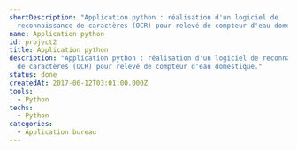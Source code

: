 ```yaml
---
shortDescription: "Application python : réalisation d'un logiciel de
  reconnaissance de caractères (OCR) pour relevé de compteur d'eau domestique."
name: Application python
id: project2
title: Application python
description: "Application python : réalisation d'un logiciel de reconnaissance
  de caractères (OCR) pour relevé de compteur d'eau domestique."
status: done
createdAt: 2017-06-12T03:01:00.000Z
tools:
  - Python
techs:
  - Python
categories:
  - Application bureau
---
```

